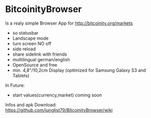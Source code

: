 BitcoinityBrowser
==============

Is a realy simple Browser App for http://bitcoinity.org/markets

* so statusbar 
* Landscape mode
* turn screen NO off
* side reload
* share sidelink with friends
* multilingual german/english
* OpenSource and free
* min. 4,8"/10,2cm Display (optimized for Samsung Galaxy S3 and Tablets)

In Future:
   * start values(currency,market) coming soon

Infos and apk Download:
https://github.com/junglist79/BitcoinityBrowser/wiki
